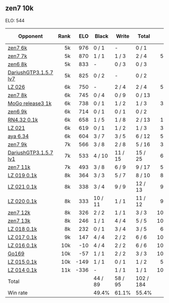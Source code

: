 ## zen7 10k ##

ELO: 544

Opponent | Rank | ELO | Black | Write | Total | Win rate
---------|-----:|----:|-------|-------|-------|-------:
[zen7 6k](zen7%206k.md) | 5k | 976 | 0 / 1 | - | 0 / 1 | 0.0%
[zen7 7k](zen7%207k.md) | 5k | 870 | 1 / 1 | 1 / 3 | 2 / 4 | 50.0%
[zen6 8k](zen6%208k.md) | 5k | 833 | - | 0 / 3 | 0 / 3 | 0.0%
[DariushGTP3.1.5.7 lv7](DariushGTP3.1.5.7%20lv7.md) | 5k | 825 | 0 / 2 | - | 0 / 2 | 0.0%
[LZ 026](LZ%20026.md) | 6k | 750 | - | 2 / 4 | 2 / 4 | 50.0%
[zen7 8k](zen7%208k.md) | 6k | 745 | 0 / 4 | 0 / 9 | 0 / 13 | 0.0%
[MoGo release3 1k](MoGo%20release3%201k.md) | 6k | 738 | 0 / 1 | 1 / 2 | 1 / 3 | 33.3%
[zen6 9k](zen6%209k.md) | 6k | 714 | 0 / 1 | 0 / 1 | 0 / 2 | 0.0%
[RN4.32 0.1k](RN4.32%200.1k.md) | 6k | 658 | 1 / 5 | 1 / 8 | 2 / 13 | 15.4%
[LZ 021](LZ%20021.md) | 6k | 619 | 0 / 1 | 1 / 2 | 1 / 3 | 33.3%
[aya 6.34](aya%206.34.md) | 6k | 604 | 3 / 7 | 3 / 5 | 6 / 12 | 50.0%
[zen7 9k](zen7%209k.md) | 7k | 566 | 3 / 8 | 2 / 8 | 5 / 16 | 31.3%
[DariushGTP3.1.5.7 lv1](DariushGTP3.1.5.7%20lv1.md) | 7k | 533 | 4 / 10 | 11 / 15 | 15 / 25 | 60.0%
[zen7 11k](zen7%2011k.md) | 7k | 493 | 3 / 8 | 6 / 9 | 9 / 17 | 52.9%
[LZ 019 0.1k](LZ%20019%200.1k.md) | 8k | 364 | 3 / 3 | 5 / 7 | 8 / 10 | 80.0%
[LZ 021 0.1k](LZ%20021%200.1k.md) | 8k | 338 | 3 / 4 | 9 / 9 | 12 / 13 | 92.3%
[LZ 020 0.1k](LZ%20020%200.1k.md) | 8k | 333 | 10 / 11 | 1 / 1 | 11 / 12 | 91.7%
[zen7 12k](zen7%2012k.md) | 8k | 326 | 2 / 2 | 1 / 1 | 3 / 3 | 100.0%
[zen7 13k](zen7%2013k.md) | 8k | 246 | 1 / 1 | 4 / 4 | 5 / 5 | 100.0%
[LZ 018 0.1k](LZ%20018%200.1k.md) | 8k | 232 | 0 / 1 | 3 / 4 | 3 / 5 | 60.0%
[LZ 017 0.1k](LZ%20017%200.1k.md) | 9k | 147 | 4 / 4 | 2 / 2 | 6 / 6 | 100.0%
[LZ 016 0.1k](LZ%20016%200.1k.md) | 10k | -10 | 4 / 4 | 2 / 2 | 6 / 6 | 100.0%
[Go169](Go169.md) | 10k | -57 | 1 / 1 | 2 / 2 | 3 / 3 | 100.0%
[LZ 015 0.1k](LZ%20015%200.1k.md) | 10k | -149 | 1 / 1 | 0 / 1 | 1 / 2 | 50.0%
[LZ 014 0.1k](LZ%20014%200.1k.md) | 11k | -336 | - | 1 / 1 | 1 / 1 | 100.0%
Total | | | 44 / 89 | 58 / 95 | 102 / 184 | 
Win rate| | | 49.4% | 61.1% | 55.4% | 
